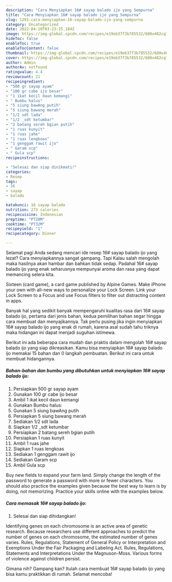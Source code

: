 ```yaml
---
description: "Cara Menyiapkan 16# sayap balado ijo yang Sempurna"
title: "Cara Menyiapkan 16# sayap balado ijo yang Sempurna"
slug: 1291-cara-menyiapkan-16-sayap-balado-ijo-yang-sempurna
category: Uncategorized
date: 2022-04-10T03:23:25.184Z
image: https://img-global.cpcdn.com/recipes/e19eb37f3b785532/680x482cq70/16-sayap-balado-ijo-foto-resep-utama.jpg
hideToc: false
enableToc: true
enableTocContent: false
thumbnail: https://img-global.cpcdn.com/recipes/e19eb37f3b785532/680x482cq70/16-sayap-balado-ijo-foto-resep-utama.jpg
cover: https://img-global.cpcdn.com/recipes/e19eb37f3b785532/680x482cq70/16-sayap-balado-ijo-foto-resep-utama.jpg
author: Admin
authorAv: notfound
ratingvalue: 4.4
reviewcount: 21
recipeingredient:
- "500 gr sayap ayam"
- "100 gr cabe ijo besar"
- "1 ikat kecil daun kemangi"
- " Bumbu halus"
- "5 siung bawAng putih"
- "5 siung bawang merah"
- "1/2 sdt lada"
- "1/2 _sdt ketumbar"
- "2 batang sereh bgian putih"
- "1 ruas kunyit"
- "1 ruas jahe"
- "1 ruas lengkoas"
- "1 genggam rawit ijo"
- " Garam scp"
- " Gula scp"
recipeinstructions:

- "Selesai dan siap dinikmati!"
categories:
- Resep
tags:
- 16
- sayap
- balado

katakunci: 16 sayap balado 
nutrition: 273 calories
recipecuisine: Indonesian
preptime: "PT28M"
cooktime: "PT32M"
recipeyield: "1"
recipecategory: Dinner

---
```



Selamat pagi Anda sedang mencari ide resep 16# sayap balado ijo yang lezat? Cara menyiapkannya sangat gampang. Tapi Kalau salah mengolah maka hasilnya akan hambar dan bahkan tidak sedap. Padahal 16# sayap balado ijo yang enak seharusnya mempunyai aroma dan rasa yang dapat memancing selera kita.


Sixteen (card game), a card game published by Alpine Games. Make iPhone your own with all-new ways to personalize your Lock Screen. Link your Lock Screen to a Focus and use Focus filters to filter out distracting content in apps.

Banyak hal yang sedikit banyak mempengaruhi kualitas rasa dari 16# sayap balado ijo, pertama dari jenis bahan, kedua pemilihan bahan segar hingga cara membuat dan menyajikannya. Tak perlu pusing jika ingin menyiapkan 16# sayap balado ijo yang enak di rumah, karena asal sudah tahu triknya maka hidangan ini dapat menjadi suguhan istimewa.


Berikut ini ada beberapa cara mudah dan praktis dalam mengolah 16# sayap balado ijo yang siap dikreasikan. Kamu bisa menyiapkan 16# sayap balado ijo memakai 15 bahan dan 0 langkah pembuatan. Berikut ini cara untuk membuat hidangannya.

<!--inarticleads1-->

##### Bahan-bahan dan bumbu yang dibutuhkan untuk menyiapkan 16# sayap balado ijo:

1. Persiapkan 500 gr sayap ayam
1. Gunakan 100 gr cabe ijo besar
1. Ambil 1 ikat kecil daun kemangi
1. Gunakan  Bumbu halus:
1. Gunakan 5 siung bawAng putih
1. Persiapkan 5 siung bawang merah
1. Sediakan 1/2 sdt lada
1. Siapkan 1/2 _sdt ketumbar
1. Persiapkan 2 batang sereh bgian putih
1. Persiapkan 1 ruas kunyit
1. Ambil 1 ruas jahe
1. Siapkan 1 ruas lengkoas
1. Sediakan 1 genggam rawit ijo
1. Sediakan  Garam scp
1. Ambil  Gula scp


Buy new fields to expand your farm land. Simply change the length of the password to generate a password with more or fewer characters. You should also practice the examples given because the best way to learn is by doing, not memorizing. Practice your skills online with the examples below. 

<!--inarticleads2-->

##### Cara memasak 16# sayap balado ijo:


1. Selesai dan siap dihidangkan!

Identifying genes on each chromosome is an active area of genetic research. Because researchers use different approaches to predict the number of genes on each chromosome, the estimated number of genes varies. Rules, Regulations, Statement of General Policy or Interpretation and Exemptions Under the Fair Packaging and Labeling Act. Rules, Regulations, Statements and Interpretations Under the Magnuson-Moss. Various forms of violence against children persist. 

Gimana nih? Gampang kan? Itulah cara membuat 16# sayap balado ijo yang bisa kamu praktikkan di rumah. Selamat mencoba!
